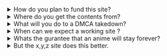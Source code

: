 <details>
  <summary>How do you plan to fund this site?</summary>
=> I don't know. For now at least But I have made the site to be as cost effective as possible. I plan to have a patreon at some point.
</details>

<details><summary >Where do you get the contents from?</summary>
  <p>
=> Mostly from <a class="has-text-white" href="https://nyaa.si">nyaa</a>
  </p>
</details>

<details><summary >What will you do to a DMCA takedown?</summary> <p>
=> I am not storing much for this site. But in reality our site will eventually be DMCA striked. Thats why this site will have an import export feature. Since the code is <a class="has-text-white" href="https://github.com/baseplate-admin/coreProject/">open source</a>, anyone can host the site and the user can just import the data.</p></details>


<details><summary>When can we expect a working site ?</summary> <p >
=> I don't know actually. With my current financial status, it's really hard for me to host this site (We need around 25$ - 30$ to host this, hopefully ! ).
</details>

<details><summary>Whats the gurantee that an anime will stay forever?</summary> <p>
						=> Theres no gurantee. But we have 2 cloud provider, an offline hard disk backup. Unless we get DMCA striked at both CDN, my house catches on fire, all the content uploaded on the site should stay for lifetime</p></details>

<details><summary>But the x,y,z site does this better.</summary> <p >
						=> I am sorry I couldn't meet your expectations. So maybe you can make
							<a class="has-text-white" href="https://github.com/baseplate-admin/coreProject/">this</a>
							site look even better?</span></p></details>
